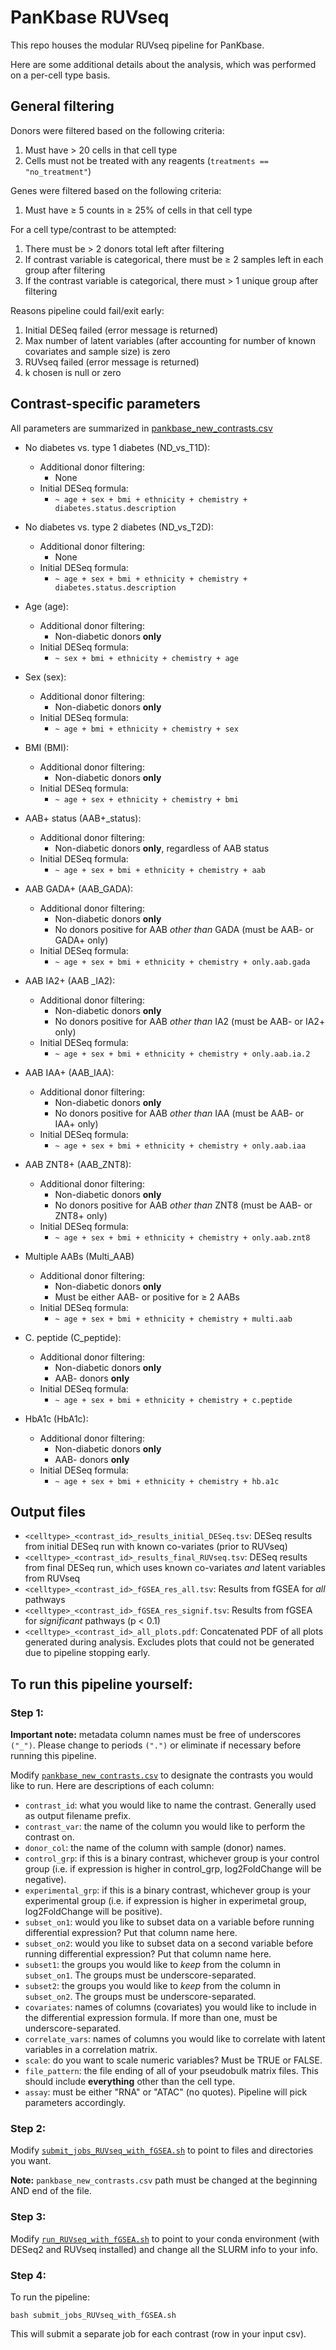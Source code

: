 # PanKbase RUVseq
This repo houses the modular RUVseq pipeline for PanKbase.

Here are some additional details about the analysis, which was performed on a per-cell type basis.

## General filtering
Donors were filtered based on the following criteria:
1. Must have > 20 cells in that cell type
2. Cells must not be treated with any reagents (`treatments == "no_treatment"`)

Genes were filtered based on the following criteria:
1. Must have $\geq$ 5 counts in $\geq$ 25% of cells in that cell type

For a cell type/contrast to be attempted: 
1. There must be > 2 donors total left after filtering
2. If contrast variable is categorical, there must be $\geq$ 2 samples left in each group after filtering
3. If the contrast variable is categorical, there must > 1 unique group after filtering

Reasons pipeline could fail/exit early:
1. Initial DESeq failed (error message is returned)
2. Max number of latent variables (after accounting for number of known covariates and sample size) is zero
3. RUVseq failed (error message is returned)
4. k chosen is null or zero


## Contrast-specific parameters
All parameters are summarized in [pankbase_new_contrasts.csv](src/pankbase_new_contrasts.csv)
- No diabetes vs. type 1 diabetes (ND_vs_T1D): 
    - Additional donor filtering:
        - None
    - Initial DESeq formula:
        - `~ age + sex + bmi + ethnicity + chemistry + diabetes.status.description`

- No diabetes vs. type 2 diabetes (ND_vs_T2D):
    - Additional donor filtering:
        - None
    - Initial DESeq formula:
        - `~ age + sex + bmi + ethnicity + chemistry + diabetes.status.description`

- Age (age):
    - Additional donor filtering:
        - Non-diabetic donors **only**
    - Initial DESeq formula:
        - `~ sex + bmi + ethnicity + chemistry + age`

- Sex (sex):
    - Additional donor filtering:
        - Non-diabetic donors **only**
    - Initial DESeq formula:
        - `~ age + bmi + ethnicity + chemistry + sex`

- BMI (BMI):
    - Additional donor filtering:
        - Non-diabetic donors **only**
    - Initial DESeq formula:
        - `~ age + sex + ethnicity + chemistry + bmi`

- AAB+ status (AAB+_status):
    - Additional donor filtering:
        - Non-diabetic donors **only**, regardless of AAB status
    - Initial DESeq formula:
        - `~ age + sex + bmi + ethnicity + chemistry + aab`

- AAB GADA+ (AAB_GADA):
    - Additional donor filtering:
        - Non-diabetic donors **only**
        - No donors positive for AAB *other than* GADA (must be AAB- or GADA+ only)
    - Initial DESeq formula:
        - `~ age + sex + bmi + ethnicity + chemistry + only.aab.gada`

- AAB IA2+ (AAB _IA2):
    - Additional donor filtering:
        - Non-diabetic donors **only**
        - No donors positive for AAB *other than* IA2 (must be AAB- or IA2+ only)
    - Initial DESeq formula:
        - `~ age + sex + bmi + ethnicity + chemistry + only.aab.ia.2`

- AAB IAA+ (AAB_IAA):
    - Additional donor filtering:
        - Non-diabetic donors **only**
        - No donors positive for AAB *other than* IAA (must be AAB- or IAA+ only)
    - Initial DESeq formula:
        - `~ age + sex + bmi + ethnicity + chemistry + only.aab.iaa`

- AAB ZNT8+ (AAB_ZNT8):
    - Additional donor filtering:
        - Non-diabetic donors **only**
        - No donors positive for AAB *other than* ZNT8 (must be AAB- or ZNT8+ only)
    - Initial DESeq formula:
        - `~ age + sex + bmi + ethnicity + chemistry + only.aab.znt8`

- Multiple AABs (Multi_AAB)
    - Additional donor filtering:
        - Non-diabetic donors **only**
        - Must be either AAB- or positive for $\geq$ 2 AABs
    - Initial DESeq formula:
        - `~ age + sex + bmi + ethnicity + chemistry + multi.aab`

- C. peptide (C_peptide):
    - Additional donor filtering:
        - Non-diabetic donors **only**
        - AAB- donors **only**
    - Initial DESeq formula:
        - `~ age + sex + bmi + ethnicity + chemistry + c.peptide`

- HbA1c (HbA1c):
    - Additional donor filtering:
        - Non-diabetic donors **only**
        - AAB- donors **only**
    - Initial DESeq formula:
        - `~ age + sex + bmi + ethnicity + chemistry + hb.a1c`



## Output files
- `<celltype>_<contrast_id>_results_initial_DESeq.tsv`: DESeq results from initial DESeq run with known co-variates (prior to RUVseq)
- `<celltype>_<contrast_id>_results_final_RUVseq.tsv`: DESeq results from final DESeq run, which uses known co-variates *and* latent variables from RUVseq
- `<celltype>_<contrast_id>_fGSEA_res_all.tsv`: Results from fGSEA for *all* pathways
- `<celltype>_<contrast_id>_fGSEA_res_signif.tsv`: Results from fGSEA for *significant* pathways (p < 0.1)
- `<celltype>_<contrast_id>_all_plots.pdf`: Concatenated PDF of all plots generated during analysis. Excludes plots that could not be generated due to pipeline stopping early.

## To run this pipeline yourself:

### Step 1:
**Important note:** metadata column names must be free of underscores `("_")`. Please change to periods `(".")` or eliminate if necessary before running this pipeline.

Modify [`pankbase_new_contrasts.csv`](src/pankbase_new_contrasts.csv) to designate the contrasts you would like to run.
Here are descriptions of each column:

- `contrast_id`: what you would like to name the contrast. Generally used as output filename prefix.
- `contrast_var`: the name of the column you would like to perform the contrast on.
- `donor_col`: the name of the column with sample (donor) names.
- `control_grp`: if this is a binary contrast, whichever group is your control group (i.e. if expression is higher in control_grp, log2FoldChange will be negative).
- `experimental_grp`: if this is a binary contrast, whichever group is your experimental group (i.e. if expression is higher in experimetal group, log2FoldChange will be positive).
- `subset_on1`: would you like to subset data on a variable before running differential expression? Put that column name here.
- `subset_on2`: would you like to subset data on a second variable before running differential expression? Put that column name here.
- `subset1`: the groups you would like to *keep* from the column in `subset_on1`. The groups must be underscore-separated.
- `subset2`: the groups you would like to *keep* from the column in `subset_on2`. The groups must be underscore-separated.
- `covariates`: names of columns (covariates) you would like to include in the differential expression formula. If more than one, must be underscore-separated.
- `correlate_vars`: names of columns you would like to correlate with latent variables in a correlation matrix.
- `scale`: do you want to scale numeric variables? Must be TRUE or FALSE.
- `file_pattern`: the file ending of all of your pseudobulk matrix files. This should include **everything** other than the cell type.
- `assay`: must be either "RNA" or "ATAC" (no quotes). Pipeline will pick parameters accordingly.

### Step 2:

Modify [`submit_jobs_RUVseq_with_fGSEA.sh`](src/submit_jobs_RUVseq_with_fGSEA.sh) to point to files and directories you want. 

**Note:** `pankbase_new_contrasts.csv` path must be changed at the beginning AND end of the file.

### Step 3:

Modify [`run_RUVseq_with_fGSEA.sh`](src/run_RUVseq_with_fGSEA.sh) to point to your conda environment (with DESeq2 and RUVseq installed) and change all the SLURM info to your info.

### Step 4:

To run the pipeline:

`bash submit_jobs_RUVseq_with_fGSEA.sh`

This will submit a separate job for each contrast (row in your input csv).
